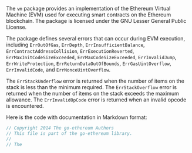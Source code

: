 The `vm` package provides an implementation of the Ethereum Virtual Machine (EVM) used for executing smart contracts on the Ethereum blockchain. The package is licensed under the GNU Lesser General Public License.

The package defines several errors that can occur during EVM execution, including `ErrOutOfGas`, `ErrDepth`, `ErrInsufficientBalance`, `ErrContractAddressCollision`, `ErrExecutionReverted`, `ErrMaxInitCodeSizeExceeded`, `ErrMaxCodeSizeExceeded`, `ErrInvalidJump`, `ErrWriteProtection`, `ErrReturnDataOutOfBounds`, `ErrGasUintOverflow`, `ErrInvalidCode`, and `ErrNonceUintOverflow`. 

The `ErrStackUnderflow` error is returned when the number of items on the stack is less than the minimum required. The `ErrStackOverflow` error is returned when the number of items on the stack exceeds the maximum allowance. The `ErrInvalidOpCode` error is returned when an invalid opcode is encountered.

Here is the code with documentation in Markdown format:

```go
// Copyright 2014 The go-ethereum Authors
// This file is part of the go-ethereum library.
//
// The